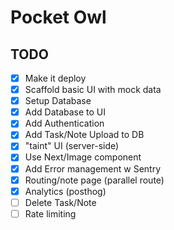 # Pocket Owl

## TODO
- [X] Make it deploy
- [X] Scaffold basic UI with mock data
- [X] Setup Database
- [X] Add Database to UI
- [X] Add Authentication
- [X] Add Task/Note Upload to DB
- [X] "taint" UI (server-side)
- [X] Use Next/Image component
- [X] Add Error management w Sentry
- [X] Routing/note page (parallel route)
- [X] Analytics (posthog)
- [ ] Delete Task/Note
- [ ] Rate limiting
